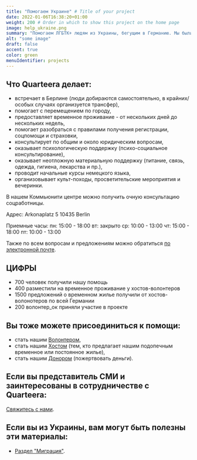 ```yaml
---
title: "Помогаем Украине" # Title of your project
date: 2022-01-06T16:38:20+01:00
weight: 200 # Order in which to show this project on the home page
image: help_ukraine.png
summary: "Помогаем ЛГБТК+ людям из Украины, бегущим в Германию. Мы были глубоко шокированы военным вторжением в Украину и не могли остаться в стороне. За несколько дней мы построили эффективную систему, основанную исключительно на волонтерских ресурсах."
alt: "some image"
draft: false
accent: true
color: green
menuIdentifier: projects
---
```


## Что Quarteera делает:
- встречает в Берлине (люди добираются самостоятельно, в крайних/особых случаях организуется трансфер),
- помогает с перемещением по городу,
- предоставляет временное проживание - от нескольких дней до нескольких недель,
- помогает разобраться с правилами получения регистрации, соцпомощи и страховки,
- консультирует по общим и около юридическим вопросам,
- оказывает психологическую поддержку (психо-социальное консультирование),
- оказывает неотложную материальную поддержку (питание, связь, одежда, гигиена, лекарства и пр.),
- проводит начальные курсы немецкого языка,
- организовывает культ-походы, просветительские мероприятия и вечеринки.

В нашем Коммьюнити центре можно получить очную консультацию соцработницы. 

Адрес:
Arkonaplatz 5
10435 Berlin

Приемные часы:
пн: 15:00 - 18:00
вт: закрыто
ср: 10:00 - 13:00
чт: 15:00 - 18:00
пт: 10:00 - 13:00

Также по всем вопросам и предложениям можно обратиться [по электронной почте](help@quarteera.de).

## ЦИФРЫ 
- 700 человек получили нашу помощь 
- 400 разместили на временное проживание у хостов-волонтеров
- 1500 предложений о временном жилье получили от хостов-волонотеров по всей Германии
- 200 волонтер_ок приняли участие в проекте

## Вы тоже можете присоединиться к помощи: 
- стать нашим [Волонтером](http://quarteera.de/v),
- стать нашим [Хостом](https://forms.monday.com/forms/3a804d649a50f8f3d31cb63c533f8d16?r=use1) (тем, кто предлагает нашим подопечным временное или постоянное жилье),
- стать нашим [Донором](/help/spenden) (пожертвовать деньги). 

## Если вы представитель СМИ и заинтересованы в сотрудничестве с Quarteera: 
[Свяжитесь с нами](https://deploy-preview-6--quarteera-site-dev.netlify.app/press/). 

## Если вы из Украины, вам могут быть полезны эти материалы: 
- [Раздел "Миграция"](https://deploy-preview-6--quarteera-site-dev.netlify.app/about/migration/).